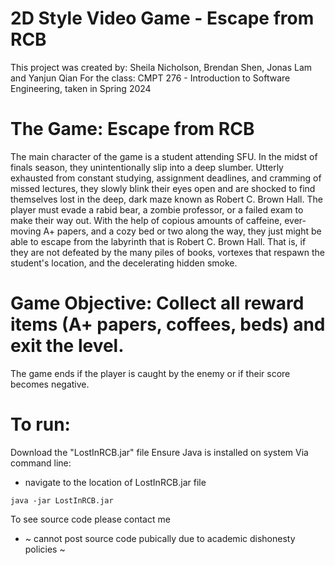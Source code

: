 # 2D Style Video Game - Escape from RCB
This project was created by: Sheila Nicholson, Brendan Shen, Jonas Lam and Yanjun Qian
For the class: CMPT 276 - Introduction to Software Engineering, taken in Spring 2024

# The Game: Escape from RCB
The main character of the game is a student attending SFU. In the midst of
finals season, they unintentionally slip into a deep slumber. Utterly exhausted from constant
studying, assignment deadlines, and cramming of missed lectures, they slowly blink their eyes
open and are shocked to find themselves lost in the deep, dark maze known as Robert C. Brown
Hall. The player must evade a rabid bear, a zombie professor, or a failed exam to make their way
out. With the help of copious amounts of caffeine, ever-moving A+ papers, and a cozy bed or
two along the way, they just might be able to escape from the labyrinth that is Robert C. Brown
Hall. That is, if they are not defeated by the many piles of books, vortexes that respawn the
student's location, and the decelerating hidden smoke.

# Game Objective: Collect all reward items (A+ papers, coffees, beds) and exit the level. 
The game ends if the player is caught by the enemy or if their score becomes negative.

# To run:
Download the "LostInRCB.jar" file
Ensure Java is installed on system
Via command line:
- navigate to the location of LostInRCB.jar file
```
java -jar LostInRCB.jar
```

To see source code please contact me 
- ~ cannot post source code pubically due to academic dishonesty policies ~
